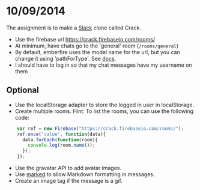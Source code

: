 # 10/09/2014

The assignment is to make a [Slack](http://slack.com) clone called Crack.

- Use the firebase url https://crack.firebaseio.com/rooms/
- At minimum, have chats go to the 'general' room (`/rooms/general`)
- By default, emberfire uses the model name for the url, but you can change it using 'pathForType'. See [docs](https://github.com/firebase/emberfire).
- I should have to log in so that my chat messages have my username on them

## Optional
- Use the localStorage adapter to store the logged in user in localStorage.
- Create multiple rooms. Hint: To list the rooms, you can use the following code:
```js
    var ref = new Firebase("https://crack.firebaseio.com/rooms/");
    ref.once('value', function(data){
      data.forEach(function(room){
        console.log(room.name());
      });
    });
```
- Use the gravatar API to add avatar images.
- Use [marked](https://github.com/chjj/marked) to allow Markdown formatting in messages.
- Create an image tag if the message is a gif.
